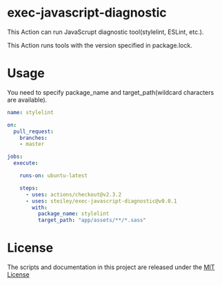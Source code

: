 # exec-javascript-diagnostic

This Action can run JavaScrupt diagnostic tool(stylelint, ESLint, etc.).

This Action runs tools with the version specified in package.lock.<br>

# Usage

You need to specify package_name and target_path(wildcard characters are available).<br>

```yaml
name: stylelint

on:
  pull_request:
    branches:
    - master

jobs:
  execute:

    runs-on: ubuntu-latest

    steps:
      - uses: actions/checkout@v2.3.2
      - uses: steiley/exec-javascript-diagnostic@v0.0.1
        with:
          package_name: stylelint
          target_path: "app/assets/**/*.sass"
```

# License

The scripts and documentation in this project are released under the [MIT License](LICENSE)
